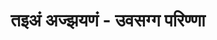 ---
title: तइअं अज्झयणं - उवसग्ग परिण्णा 
# उपसर्ग-परिज्ञा
position: 3
type: chapter

parent:
  type: book

children:
  type: lesson
  count: 4

---